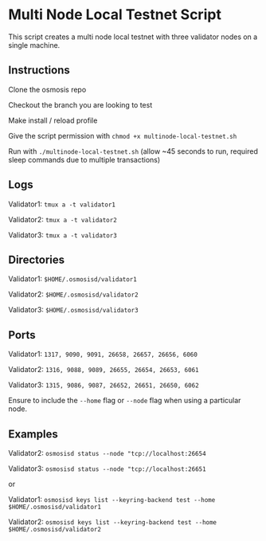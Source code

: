 # Multi Node Local Testnet Script

This script creates a multi node local testnet with three validator nodes on a single machine.

## Instructions

Clone the osmosis repo

Checkout the branch you are looking to test

Make install / reload profile

Give the script permission with `chmod +x multinode-local-testnet.sh`

Run with `./multinode-local-testnet.sh` (allow ~45 seconds to run, required sleep commands due to multiple transactions)

## Logs

Validator1: `tmux a -t validator1`

Validator2: `tmux a -t validator2`

Validator3: `tmux a -t validator3`

## Directories

Validator1: `$HOME/.osmosisd/validator1`

Validator2: `$HOME/.osmosisd/validator2`

Validator3: `$HOME/.osmosisd/validator3`

## Ports

Validator1: `1317, 9090, 9091, 26658, 26657, 26656, 6060`

Validator2: `1316, 9088, 9089, 26655, 26654, 26653, 6061`

Validator3: `1315, 9086, 9087, 26652, 26651, 26650, 6062`

Ensure to include the `--home` flag or `--node` flag when using a particular node. 

## Examples

Validator2: `osmosisd status --node "tcp://localhost:26654`

Validator3: `osmosisd status --node "tcp://localhost:26651`

or

Validator1: `osmosisd keys list --keyring-backend test --home $HOME/.osmosisd/validator1`

Validator2: `osmosisd keys list --keyring-backend test --home $HOME/.osmosisd/validator2`
